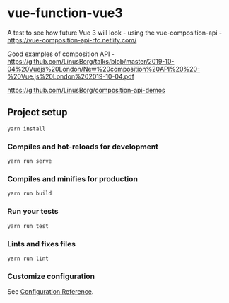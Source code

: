 # vue-function-vue3
A test to see how future Vue 3 will look - using the vue-composition-api - https://vue-composition-api-rfc.netlify.com/

Good examples of composition API - https://github.com/LinusBorg/talks/blob/master/2019-10-04%20Vuejs%20London/New%20composition%20API%20%20-%20Vue.js%20London%202019-10-04.pdf

https://github.com/LinusBorg/composition-api-demos

## Project setup
```
yarn install
```

### Compiles and hot-reloads for development
```
yarn run serve
```

### Compiles and minifies for production
```
yarn run build
```

### Run your tests
```
yarn run test
```

### Lints and fixes files
```
yarn run lint
```

### Customize configuration
See [Configuration Reference](https://cli.vuejs.org/config/).
